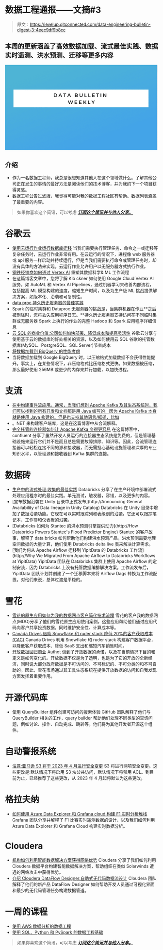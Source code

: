 # 数据工程通报——文摘#3

> 原文：<https://levelup.gitconnected.com/data-engineering-bulletin-digest-3-4eec9df9b8cc>

## 本周的更新涵盖了高效数据加载、流式最佳实践、数据实时遥测、洪水预测、迁移等更多内容

![](img/38ccf5c343dd907477ae22d4d2d5f043.png)

## 介绍

*   作为一名数据工程师，我总是很想知道其他人在这个领域做什么。了解其他公司正在发生的事情的最好方法是阅读他们的技术博客，并为我的下一个项目获得灵感。
*   数据工程公告过滤版，我觉得可能对我的数据工程社区有帮助。数据列表涵盖了最重要的内容。

> 如果你喜欢这个简讯，可以考虑 [***订阅这个简讯并与他人分享。***](https://databulletin.substack.com/subscribe?)

# 谷歌云

*   [使用云运行作业运行数据库迁移](https://cloud.google.com/blog/topics/developers-practitioners/running-database-migrations-cloud-run-jobs/)
    当我们需要执行管理任务、命令之一或迁移等复杂任务时，云运行作业非常有用。在云运行的情况下，进程像 web 服务器或 api 服务一样启动并持续运行，但是当我们需要执行命令或管理任务时，却没有具体的方法来实现。云运行作业允许用户以无服务器方式执行作业。
*   [钢铁经销商如何通过 Vertex AI](https://cloud.google.com/blog/products/ai-machine-learning/how-steel-distributor-reinvents-its-data-science-ml-workflows-vertex-ai/) 重塑其数据科学& ML 工作流程
*   在这篇博客文章中，您将了解 Klö ckner 如何使用 Google Cloud Vertex AI 服务，如 AutoML 和 Vertex AI Pipelines，通过机器学习来改善内部流程，包括提高 ML 模型构建的速度，缩短生产时间，以及为生产级 ML 挑战提供解决方案，如版本化、沿袭和可复制性。
*   [data proc 持久历史服务器的最佳实践](https://cloud.google.com/blog/products/data-analytics/running-persistent-history-servers/)
*   Spark 的临时集群和 Dataproc 无服务器的挑战是，当集群机器在作业**之后被删除时，您将丢失应用程序日志。**持久历史服务器支持访问在不同临时集群或无服务器 Spark 上执行的作业的完整 Hadoop 和 Spark 应用程序详细信息
*   [云 SQL 的商业价值:公司如何加快部署、降低成本和提高灵活性](https://cloud.google.com/blog/products/databases/the-business-value-of-cloud-sql/)
    谷歌云分享与使用基于云的数据库的好处相关的资源，以及如何使用云 SQL 谷歌的托管数据库(MySQL、PostgreSQL、SQL Server)节省成本
*   [将数据加载到 BigQuery 的性能考虑](https://cloud.google.com/blog/products/data-analytics/performance-considerations-for-loading-data-into-bigquery)
*   当将数据加载到 Google BigQuery 时，以压缩格式加载数据不会获得性能提升。事实上，在某些情况下，非压缩格式比压缩格式更快。如果数据被压缩，那么最好使用 256MB 或更少的内存来并行加载，以加快进程。

# 支流

*   [在中构建事件流应用。通常，当我们想到 Apache Kafka 及其生态系统时，我们可以找到的所有开发和文档都是用 Java 编写的，因为 Apache Kafka 本身就是使用 Java 构建的。但是也支持其他语言/框架，比如](https://www.confluent.io/blog/build-streaming-applications-with-apache-kafka-dotnet/)
*   。NET 来构建客户端库，这是在这篇博客中从合流解释。
*   [完全托管的连接器如何让 Apache Kafka 变得更容易](https://www.confluent.io/blog/fully-managed-connectors-make-apache-kafka-easier/)
    在这篇博客中，confluent 分享了虽然开发人员运行的连接器生态系统是免费的，但是管理基础设施来运行它们并不是而且总是需要故障排除、知识等。因此，合流管理连接器可以轻松连接不同的源和接收器，而无需担心基础设施管理和深厚的专业知识水平，以管理源和接收器到 Kafka 集群的连接。

# 数据砖

*   [生产中的流式处理:收集的最佳实践](https://www.databricks.com/blog/2022/12/12/streaming-production-collected-best-practices.html)
    Databricks 分享了在生产环境中部署流式处理应用程序时的最佳实践。单元测试，触发器，容错，以及更多的内容。
*   [宣布数据沿袭在 Unity 目录中正式发布](http://Announcing General Availability of Data lineage in Unity Catalog)
    Databricks 在 Unity 目录中增加了数据沿袭功能。它现在可以实时跟踪列和表级别的沿袭。它还可以跟踪笔记本、工作簿和仪表板的沿袭。
*   [Databricks 如何为 Stantec 的洪水预测引擎提供动力](http://How Databricks Powers Stantec's Flood Predictor Engine)
    Stantec 的客户故事，解释了 data bricks 如何帮助他们构建洪水预测产品。洪水预测需要地理空间数据的大量计算，他们使用 Databricks delta live 表来解决计算需求。
*   [我们为何从 Apache Airflow 迁移到 YipitData 的 Databricks 工作流](http://Why We Migrated From Apache Airflow to Databricks Workflows at YipitData)
    YipitData 团队在 Databricks 集群上使用 Apache Airflow 的定制安装，因为 Databricks 上没有托管数据编排解决方案。工作流发布后，YipitData 团队计划并创建了一个迁移脚本来将 Airflow Dags 转换为工作流配置。对他们来说，总体过渡是平稳的。

# 雪花

*   [雪花的原生应用如何为我的数据网点客户简化技术流程](https://www.snowflake.com/blog/how-native-apps-simplified-mdo-customers-tech-orchestration/)
    雪花的客户我的数据网点(MDO)分享了他们的雪花原生应用使用案例，这些应用帮助他们通过应用代码向客户共享投资数据，同时维护安全性、计算成本等。
*   [Canada Drives 借助 Snowflake 和 ruder stack 降低 20%的客户获取成本(CAC)](https://www.snowflake.com/blog/canada-drives-improves-customer-acquisition-costs-snowflake-rudderstack/)
    Canada Drives 利用 Snowflake 和 ruder stack 构建客户数据平台，以降低客户获取成本、降低 SaaS 支出和缩短汽车销售时间。
*   [开放数据回归商业](https://www.snowflake.com/blog/open-data-back-in-business/)
    Authot 谈到了开放数据的承诺，以及在当前情况下目的和定义是如何变化的。开放数据不仅是为了透明，也是为了它的开放的全新经济，同时说大部分政府数据是不可访问的、不可标记的、不可分类的和不可自助的。因此，雪花市场通过其工具生态系统在提供开放数据的访问和自我发现方面发挥着重要作用。

# 开源代码库

*   使用 QueryBuilder 组件创建可访问的搜索体验
    GitHub 团队解释了他们与 QueryBuilder 相关的工作，query builder 帮助他们处理不同类型的查询问题，例如讨论、操作、自动完成、跳转等。他们将为其他开发者开源这个组件。

# 自动警报系统

*   [注意:亚马逊 S3 将于 2023 年 4 月进行安全变更](https://aws.amazon.com/blogs/aws/heads-up-amazon-s3-security-changes-are-coming-in-april-of-2023/)
    S3 将进行两项安全变更。这些更改是:默认情况下将启用 S3 块公共访问，默认情况下将禁用 ACL。到目前为止，已经推荐了这些更改，从 2023 年 4 月起将默认为这些更改。

# 格拉夫纳

*   [如何使用 Azure Data Explorer 和 Grafana cloud 构建 F1 实时分析堆栈](https://grafana.com/blog/2022/12/09/how-to-build-a-formula-1-real-time-analytics-stack-with-azure-data-explorer-and-grafana-cloud/)
    Grafana 团队分享并解释了 F1 比赛实时遥测数据的设计，以及我们如何利用 Azure Data Explorer 和 Grafana Cloud 构建实时数据分析。

# Cloudera

*   [机构如何利用智能数据解决方案获得网络优势](https://blog.cloudera.com/how-agencies-can-gain-the-cyber-edge-with-smart-data-solutions/)
    Cloudera 分享了我们如何利用 Cloudera 数据平台构建智能数据解决方案，帮助组织在类似 Solarwinds 遭遇的网络攻击中获得优势。
*   [介绍 Cloudera DataFlow Designer:自助式无代码数据流设计](https://blog.cloudera.com/introducing-cloudera-dataflow-designer-self-service-no-code-dataflow-design/)
    Cloudera 团队解释了他们的新产品 DataFlow Designer 如何帮助开发人员通过可视化界面和最少的无代码管理任务构建数据管道。

# 一周的课程

*   [使用 AWS 数据分析的数据工程](https://click.linksynergy.com/link?id=FAaRt1BJn8w&offerid=1060092.4242194&type=2&murl=https%3A%2F%2Fwww.udemy.com%2Fcourse%2Fdata-engineering-using-aws-analytics-services%2F)
*   [使用 SQL、Python 和 PySpark 的数据工程基础](https://click.linksynergy.com/link?id=FAaRt1BJn8w&offerid=1060092.3848374&type=2&murl=https%3A%2F%2Fwww.udemy.com%2Fcourse%2Fdata-engineering-essentials-sql-python-and-spark%2F)

> 如果你喜欢这个简讯，可以考虑 [***订阅这个简讯并与他人分享。***](https://databulletin.substack.com/subscribe?)